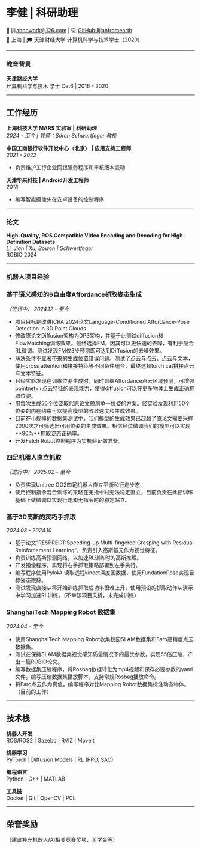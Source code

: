 # 李健 | 科研助理

📧 lijianonwork@126.com | 💻 [GitHub:lijianfromearth](https://github.com/lijianfromearth/lijianfromearth)  
📍 上海 | 🎓 天津财经大学 计算机科学与技术学士（2020）

---

### 教育背景
**天津财经大学**  
计算机科学与技术 学士  Cet6 | 2016 - 2020  

---

## 工作经历

**上海科技大学 MARS 实验室 | 科研助理**  
*2024 - 至今 | 导师：Sören Schwertfeger 教授*  

**中国工商银行软件开发中心（北京） | 应用支持工程师**  
*2021 - 2022*  
- 负责维护工行企业网银服务程序和审核版本变动

**天津华来科技 | Android开发工程师**  
*2018*  
- 编写智能摄像头在安卓设备的控制程序  
---

### 论文
**High-Quality, ROS Compatible Video Encoding and Decoding for High-Definition Datasets**  
*Li, Jian | Xu, Bowen | Schwertfeger*  
ROBIO 2024   

---

### 机器人项目经验

### 基于语义感知的6自由度Affordance抓取姿态生成
*（进行中） 2024.12 - 至今*  
- 项目目标是改进ICRA 2024论文Language-Conditioned Affordance-Pose Detection in 3D Point Clouds  
- 修改原论文Diffusion架构为DP3架构，并基于此测试diffusion和FlowMatching训练效果。最终选择FM，因其可以更快速的去噪，有利于配合RL微调。测试发现FM仅3步预测即可达到Diffusion的去噪效果。    
- 解决条件不显著带来的生成位置错误问题。测试了点云与点云、点云与文本，使用cross attention和拼接特征等不同条件组合，最终选择torch.cat拼接点云与文本特征。  
- 且经实验发现在训练位姿生成时，同时训练Affordance点云区域预测，可增强pointnet++点云特征的表现能力，使得diffusion可以在更多物体上生成正确抓取位姿。  
- 用每次生成50个位姿取代原论文预测单一位姿的方案。经实验发现利用50个位姿的内在约束可以提高模型的收敛速度和生成效果。  
- 目前在小规模的数据集测试中，我们模型的生成效果已超越了原论文需要采样2000次才可筛选出可用位姿的生成效果。相信经过微调我们的模型可以实现**90%**抓取姿态正确率。   
- 开发Fetch Robot控制程序为实机验证做准备。   



### 四足机器人直立抓取
*（进行中） 2025.02 - 至今*  
- 负责实现Unitree GO2四足机器人直立平衡和行走步态   
- 使用控制指令混合训练的策略在无指令时无法稳定直立，目前负责在此预训练基础上做微调以实现行走和无指令时的稳定站立。    



### 基于3D高斯的灵巧手抓取
*2024.08 - 2024.10*  
- 基于论文“RESPRECT:Speeding-up Multi-fingered Grasping with Residual Reinforcement Learning“，负责引入高斯基元作为视觉特征。
- 负责训练高斯预测网络，以加速RL训练时的高斯推理。  
- 开发镜像程序，实现将右手抓取策略部署到左手执行。  
- 编写程序使用Pyk4A 读取远程kinect深度图数据，使用FundationPose实现目标姿态跟踪。  
- 测试发现直接从零开始训练抓取成功率很难上升，使用预设的抓取动作从演示中学习加速RL训练。（不幸该项目夭折，未完成训练）



### ShanghaiTech Mapping Robot 数据集
*2024.04 - 至今*  
- 使用ShanghaiTech Mapping Robot收集校园SLAM数据集和Faro高精度点云数据集。  
- 测试在保持SLAM数据集视觉感知质量情况下的最优参数，实现55倍压缩，产出一篇ROBIO论文。    
- 编写数据集压缩程序，将Rosbag数据转化为mp4视频和保存必要参数的yaml文件。编写压缩数据集播放脚本，支持常规Rosbag播放命令。
- 将Faro点云作为真值，编写程序对比Mapping Robot数据集标注动态物体。（目前的工作）  

---

## 技术栈
**机器人开发**  
ROS/ROS2 | Gazebo | RVIZ | MoveIt  

**机器学习**  
PyTorch | Diffusion Models | RL (PPO, SAC)  

**编程语言**  
Python | C++ | MATLAB  

**工具链**  
Docker | Git | OpenCV | PCL

---

## 荣誉奖励
（建议补充机器人/AI相关竞赛奖项、奖学金等）
